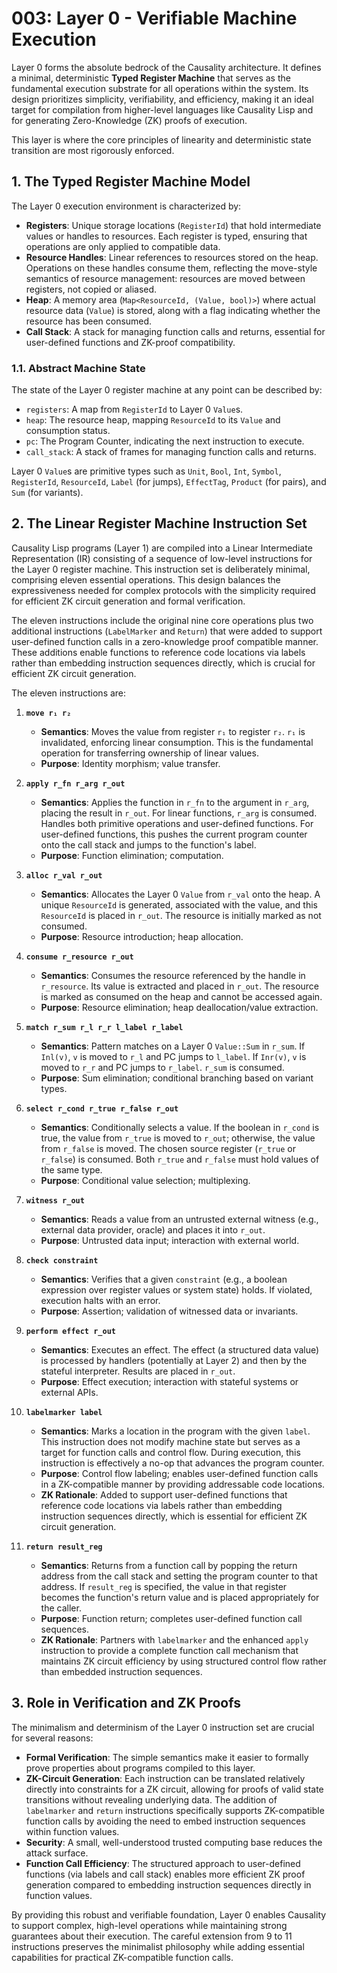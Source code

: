 # 003: Layer 0 - Verifiable Machine Execution

Layer 0 forms the absolute bedrock of the Causality architecture. It defines a minimal, deterministic **Typed Register Machine** that serves as the fundamental execution substrate for all operations within the system. Its design prioritizes simplicity, verifiability, and efficiency, making it an ideal target for compilation from higher-level languages like Causality Lisp and for generating Zero-Knowledge (ZK) proofs of execution.

This layer is where the core principles of linearity and deterministic state transition are most rigorously enforced.

## 1. The Typed Register Machine Model

The Layer 0 execution environment is characterized by:

-   **Registers**: Unique storage locations (`RegisterId`) that hold intermediate values or handles to resources. Each register is typed, ensuring that operations are only applied to compatible data.
-   **Resource Handles**: Linear references to resources stored on the heap. Operations on these handles consume them, reflecting the move-style semantics of resource management: resources are moved between registers, not copied or aliased.
-   **Heap**: A memory area (`Map<ResourceId, (Value, bool)>`) where actual resource data (`Value`) is stored, along with a flag indicating whether the resource has been consumed.
-   **Call Stack**: A stack for managing function calls and returns, essential for user-defined functions and ZK-proof compatibility.

### 1.1. Abstract Machine State

The state of the Layer 0 register machine at any point can be described by:

-   `registers`: A map from `RegisterId` to Layer 0 `Value`s.
-   `heap`: The resource heap, mapping `ResourceId` to its `Value` and consumption status.
-   `pc`: The Program Counter, indicating the next instruction to execute.
-   `call_stack`: A stack of frames for managing function calls and returns.

Layer 0 `Value`s are primitive types such as `Unit`, `Bool`, `Int`, `Symbol`, `RegisterId`, `ResourceId`, `Label` (for jumps), `EffectTag`, `Product` (for pairs), and `Sum` (for variants).

## 2. The Linear Register Machine Instruction Set

Causality Lisp programs (Layer 1) are compiled into a Linear Intermediate Representation (IR) consisting of a sequence of low-level instructions for the Layer 0 register machine. This instruction set is deliberately minimal, comprising eleven essential operations. This design balances the expressiveness needed for complex protocols with the simplicity required for efficient ZK circuit generation and formal verification.

The eleven instructions include the original nine core operations plus two additional instructions (`LabelMarker` and `Return`) that were added to support user-defined function calls in a zero-knowledge proof compatible manner. These additions enable functions to reference code locations via labels rather than embedding instruction sequences directly, which is crucial for efficient ZK circuit generation.

The eleven instructions are:

1.  **`move r₁ r₂`**
    *   **Semantics**: Moves the value from register `r₁` to register `r₂`. `r₁` is invalidated, enforcing linear consumption. This is the fundamental operation for transferring ownership of linear values.
    *   **Purpose**: Identity morphism; value transfer.

2.  **`apply r_fn r_arg r_out`**
    *   **Semantics**: Applies the function in `r_fn` to the argument in `r_arg`, placing the result in `r_out`. For linear functions, `r_arg` is consumed. Handles both primitive operations and user-defined functions. For user-defined functions, this pushes the current program counter onto the call stack and jumps to the function's label.
    *   **Purpose**: Function elimination; computation.

3.  **`alloc r_val r_out`**
    *   **Semantics**: Allocates the Layer 0 `Value` from `r_val` onto the heap. A unique `ResourceId` is generated, associated with the value, and this `ResourceId` is placed in `r_out`. The resource is initially marked as not consumed.
    *   **Purpose**: Resource introduction; heap allocation.

4.  **`consume r_resource r_out`**
    *   **Semantics**: Consumes the resource referenced by the handle in `r_resource`. Its value is extracted and placed in `r_out`. The resource is marked as consumed on the heap and cannot be accessed again.
    *   **Purpose**: Resource elimination; heap deallocation/value extraction.

5.  **`match r_sum r_l r_r l_label r_label`**
    *   **Semantics**: Pattern matches on a Layer 0 `Value::Sum` in `r_sum`. If `Inl(v)`, `v` is moved to `r_l` and PC jumps to `l_label`. If `Inr(v)`, `v` is moved to `r_r` and PC jumps to `r_label`. `r_sum` is consumed.
    *   **Purpose**: Sum elimination; conditional branching based on variant types.

6.  **`select r_cond r_true r_false r_out`**
    *   **Semantics**: Conditionally selects a value. If the boolean in `r_cond` is true, the value from `r_true` is moved to `r_out`; otherwise, the value from `r_false` is moved. The chosen source register (`r_true` or `r_false`) is consumed. Both `r_true` and `r_false` must hold values of the same type.
    *   **Purpose**: Conditional value selection; multiplexing.

7.  **`witness r_out`**
    *   **Semantics**: Reads a value from an untrusted external witness (e.g., external data provider, oracle) and places it into `r_out`.
    *   **Purpose**: Untrusted data input; interaction with external world.

8.  **`check constraint`**
    *   **Semantics**: Verifies that a given `constraint` (e.g., a boolean expression over register values or system state) holds. If violated, execution halts with an error.
    *   **Purpose**: Assertion; validation of witnessed data or invariants.

9.  **`perform effect r_out`**
    *   **Semantics**: Executes an effect. The effect (a structured data value) is processed by handlers (potentially at Layer 2) and then by the stateful interpreter. Results are placed in `r_out`.
    *   **Purpose**: Effect execution; interaction with stateful systems or external APIs.

10. **`labelmarker label`**
    *   **Semantics**: Marks a location in the program with the given `label`. This instruction does not modify machine state but serves as a target for function calls and control flow. During execution, this instruction is effectively a no-op that advances the program counter.
    *   **Purpose**: Control flow labeling; enables user-defined function calls in a ZK-compatible manner by providing addressable code locations.
    *   **ZK Rationale**: Added to support user-defined functions that reference code locations via labels rather than embedding instruction sequences directly, which is essential for efficient ZK circuit generation.

11. **`return result_reg`**
    *   **Semantics**: Returns from a function call by popping the return address from the call stack and setting the program counter to that address. If `result_reg` is specified, the value in that register becomes the function's return value and is placed appropriately for the caller.
    *   **Purpose**: Function return; completes user-defined function call sequences.
    *   **ZK Rationale**: Partners with `labelmarker` and the enhanced `apply` instruction to provide a complete function call mechanism that maintains ZK circuit efficiency by using structured control flow rather than embedded instruction sequences.

## 3. Role in Verification and ZK Proofs

The minimalism and determinism of the Layer 0 instruction set are crucial for several reasons:

-   **Formal Verification**: The simple semantics make it easier to formally prove properties about programs compiled to this layer.
-   **ZK-Circuit Generation**: Each instruction can be translated relatively directly into constraints for a ZK circuit, allowing for proofs of valid state transitions without revealing underlying data. The addition of `labelmarker` and `return` instructions specifically supports ZK-compatible function calls by avoiding the need to embed instruction sequences within function values.
-   **Security**: A small, well-understood trusted computing base reduces the attack surface.
-   **Function Call Efficiency**: The structured approach to user-defined functions (via labels and call stack) enables more efficient ZK proof generation compared to embedding instruction sequences directly in function values.

By providing this robust and verifiable foundation, Layer 0 enables Causality to support complex, high-level operations while maintaining strong guarantees about their execution. The careful extension from 9 to 11 instructions preserves the minimalist philosophy while adding essential capabilities for practical ZK-compatible function calls.
